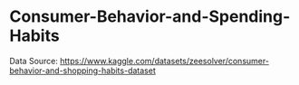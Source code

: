 # Consumer-Behavior-and-Spending-Habits

Data Source: https://www.kaggle.com/datasets/zeesolver/consumer-behavior-and-shopping-habits-dataset

